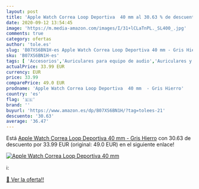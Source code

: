 ```yaml
---
layout: post
title: 'Apple Watch Correa Loop Deportiva  40 mm al 30.63 % de descuento'
date: 2020-09-12 13:54:45
image: 'https://m.media-amazon.com/images/I/31+lCLaTnPL._SL400_.jpg'
comments: true
category: ofertas
author: 'tole.es'
slug: 'B07XS6BN1H-es Apple Watch Correa Loop Deportiva 40 mm - Gris Hierro'
sku: 'B07XS6BN1H-es'
tags: [ 'Accesorios','Auriculares para equipo de audio','Auriculares y accesorios','Cables USB','Cables y accesorios','Cables y conectores','Electrónica','Informática','apple', ]
actualPrice: 33.99 EUR
currency: EUR
price: 33.99
comparePrice: 49.0 EUR
prodname: 'Apple Watch Correa Loop Deportiva  40 mm  - Gris Hierro'
country: 'es'
flag: '🇪🇸'
brand: ''
buyurl: 'https://www.amazon.es/dp/B07XS6BN1H/?tag=tolees-21'
descuento: '30.63'
average: '36.47'
---
```


Está [Apple Watch Correa Loop Deportiva  40 mm  - Gris Hierro](https://www.amazon.es/dp/B07XS6BN1H/?tag=tolees-21) con 30.63 de descuento por 33.99 EUR (original: 49.0 EUR) en el siguiente enlace!

[![Apple Watch Correa Loop Deportiva  40 mm](https://m.media-amazon.com/images/I/31+lCLaTnPL._SL400_.jpg)](https://www.amazon.es/dp/B07XS6BN1H/?tag=tolees-21)

ℹ️:


[🛒 Ver la oferta!!](https://www.amazon.es/dp/B07XS6BN1H/?tag=tolees-21)
